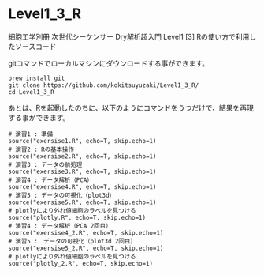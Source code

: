 # Level1_3_R
細胞工学別冊 次世代シーケンサー Dry解析超入門 Level1 [3] Rの使い方で利用したソースコード

gitコマンドでローカルマシンにダウンロードする事ができます。

```
brew install git
git clone https://github.com/kokitsuyuzaki/Level1_3_R/
cd Level1_3_R
```

あとは、Rを起動したのちに、以下のようにコマンドをうつだけで、結果を再現する事ができます。

```
# 演習1 : 準備
source("exersise1.R", echo=T, skip.echo=1)
# 演習2 : Rの基本操作
source("exersise2.R", echo=T, skip.echo=1)
# 演習3 : データの前処理
source("exersise3.R", echo=T, skip.echo=1)
# 演習4 : データ解析（PCA）
source("exersise4.R", echo=T, skip.echo=1)
# 演習5 : データの可視化（plot3d）
source("exersise5.R", echo=T, skip.echo=1)
# plotlyにより外れ値細胞のラベルを見つける
source("plotly.R", echo=T, skip.echo=1)
# 演習4 : データ解析（PCA 2回目）
source("exersise4_2.R", echo=T, skip.echo=1)
# 演習5 :　データの可視化（plot3d 2回目）
source("exersise5_2.R", echo=T, skip.echo=1)
# plotlyにより外れ値細胞のラベルを見つける
source("plotly_2.R", echo=T, skip.echo=1)
```

